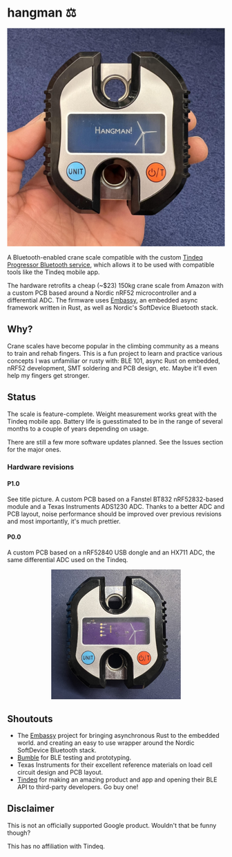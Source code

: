 # hangman ⚖️

<p align="center">
  <img src ="boards/proto1_0/assembled.jpg" width="600" alt="Assembled prototype P0.0 unit">
</p>

A Bluetooth-enabled crane scale compatible with the custom [Tindeq Progressor Bluetooth service][API],
which allows it to be used with compatible tools like the Tindeq mobile app. 

The hardware retrofits a cheap (~$23) 150kg crane scale from Amazon with a custom PCB based around a
Nordic nRF52 microcontroller and a differential ADC. The firmware uses [Embassy][Embassy], an
embedded async framework written in Rust, as well as Nordic's SoftDevice Bluetooth stack.

## Why?

Crane scales have become popular in the climbing community as a means to train and rehab fingers.
This is a fun project to learn and practice various concepts I was unfamiliar or rusty with: BLE
101, async Rust on embedded, nRF52 development, SMT soldering and PCB design, etc. Maybe it'll even
help my fingers get stronger.

## Status

The scale is feature-complete. Weight measurement works great with the Tindeq mobile app. Battery
life is guesstimated to be in the range of several months to a couple of years depending on usage.

There are still a few more software updates planned. See the Issues section for the major ones.

### Hardware revisions

#### P1.0

See title picture. A custom PCB based on a Fanstel BT832 nRF52832-based module and a Texas
Instruments ADS1230 ADC. Thanks to a better ADC and PCB layout, noise performance should be improved
over previous revisions and most importantly, it's much prettier.

#### P0.0

A custom PCB based on a nRF52840 USB dongle and an HX711 ADC, the same differential ADC used on the
Tindeq.

<p align="center">
  <img src ="boards/dongle_proto/assembled.jpg" width="300" alt="Assembled prototype P0.0 unit">
</p>

## Shoutouts

* The [Embassy](https://embassy.dev) project for bringing asynchronous Rust to the embedded world.
  and creating an easy to use wrapper around the Nordic SoftDevice Bluetooth stack.
* [Bumble](https://github.com/google/bumble) for BLE testing and prototyping.
* Texas Instruments for their excellent reference materials on load cell circuit design and PCB
  layout.
* [Tindeq](https://tindeq.com/product/progressor/) for making an amazing product and app and opening
  their BLE API to third-party developers. Go buy one!

## Disclaimer

This is not an officially supported Google product. Wouldn't that be funny though?

This has no affiliation with Tindeq.

[API]: https://tindeq.com/progressor_api/
[Embassy]: https://embassy.dev/
